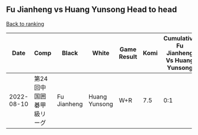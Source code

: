 ## Fu Jianheng vs Huang Yunsong Head to head

[Back to ranking](../../index.md)




| **Date** | **Comp** | **Black** | **White** | **Game Result** | **Komi** | **Cumulative Fu Jianheng Vs Huang Yunsong** | **Fu Jianheng Streak** | **Huang Yunsong Streak** | 
| --- | --- | --- | --- | --- | --- | --- | --- | --- |
| 2022-08-10 | 第24回中国囲碁甲級リーグ | Fu Jianheng | Huang Yunsong | W+R | 7.5 | 0:1 | 0 | 1 |




